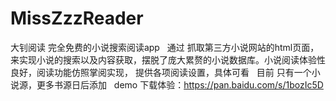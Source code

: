 # MissZzzReader
大钊阅读  完全免费的小说搜索阅读app
 
通过 抓取第三方小说网站的html页面，来实现小说的搜索以及内容获取，摆脱了庞大累赘的小说数据库。小说阅读体验性良好，阅读功能仿照掌阅实现，
提供各项阅读设置，具体可看
 
目前 只有一个小说源，更多书源日后添加
 
demo 下载体验：https://pan.baidu.com/s/1bozIc5D
